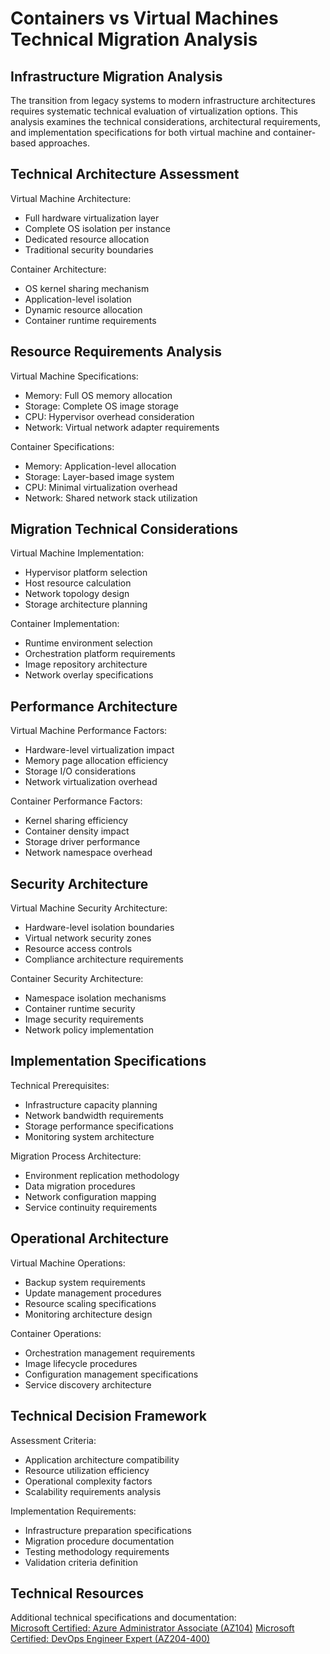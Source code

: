 # Containers vs Virtual Machines Technical Migration Analysis
## Infrastructure Migration Analysis  

The transition from legacy systems to modern infrastructure architectures requires systematic technical evaluation of virtualization options. This analysis examines the technical considerations, architectural requirements, and implementation specifications for both virtual machine and container-based approaches.  

## Technical Architecture Assessment  

Virtual Machine Architecture:  
- Full hardware virtualization layer  
- Complete OS isolation per instance  
- Dedicated resource allocation  
- Traditional security boundaries  

Container Architecture:  
- OS kernel sharing mechanism  
- Application-level isolation  
- Dynamic resource allocation  
- Container runtime requirements  

## Resource Requirements Analysis  

Virtual Machine Specifications:  
- Memory: Full OS memory allocation  
- Storage: Complete OS image storage  
- CPU: Hypervisor overhead consideration  
- Network: Virtual network adapter requirements  

Container Specifications:  
- Memory: Application-level allocation  
- Storage: Layer-based image system  
- CPU: Minimal virtualization overhead  
- Network: Shared network stack utilization  

## Migration Technical Considerations  

Virtual Machine Implementation:  
- Hypervisor platform selection  
- Host resource calculation  
- Network topology design  
- Storage architecture planning  

Container Implementation:  
- Runtime environment selection  
- Orchestration platform requirements  
- Image repository architecture  
- Network overlay specifications  

## Performance Architecture  

Virtual Machine Performance Factors:  
- Hardware-level virtualization impact  
- Memory page allocation efficiency  
- Storage I/O considerations  
- Network virtualization overhead  

Container Performance Factors:  
- Kernel sharing efficiency  
- Container density impact  
- Storage driver performance  
- Network namespace overhead  

## Security Architecture  

Virtual Machine Security Architecture:  
- Hardware-level isolation boundaries  
- Virtual network security zones  
- Resource access controls  
- Compliance architecture requirements  

Container Security Architecture:  
- Namespace isolation mechanisms  
- Container runtime security  
- Image security requirements  
- Network policy implementation  

## Implementation Specifications  

Technical Prerequisites:  
- Infrastructure capacity planning  
- Network bandwidth requirements  
- Storage performance specifications  
- Monitoring system architecture  

Migration Process Architecture:  
- Environment replication methodology  
- Data migration procedures  
- Network configuration mapping  
- Service continuity requirements  

## Operational Architecture  

Virtual Machine Operations:  
- Backup system requirements  
- Update management procedures  
- Resource scaling specifications  
- Monitoring architecture design  

Container Operations:  
- Orchestration management requirements  
- Image lifecycle procedures  
- Configuration management specifications  
- Service discovery architecture  

## Technical Decision Framework  

Assessment Criteria:  
- Application architecture compatibility  
- Resource utilization efficiency  
- Operational complexity factors  
- Scalability requirements analysis  

Implementation Requirements:  
- Infrastructure preparation specifications  
- Migration procedure documentation  
- Testing methodology requirements  
- Validation criteria definition  

## Technical Resources  

Additional technical specifications and documentation:  
[Microsoft Certified: Azure Administrator Associate (AZ104)](https://www.eccentrix.ca/en/courses/microsoft/azure/microsoft-certified-azure-administrator-associate-az104/)
[Microsoft Certified: DevOps Engineer Expert (AZ204-400)](https://www.eccentrix.ca/en/courses/microsoft/azure/microsoft-certified-devops-engineer-expert-az204-400/)
